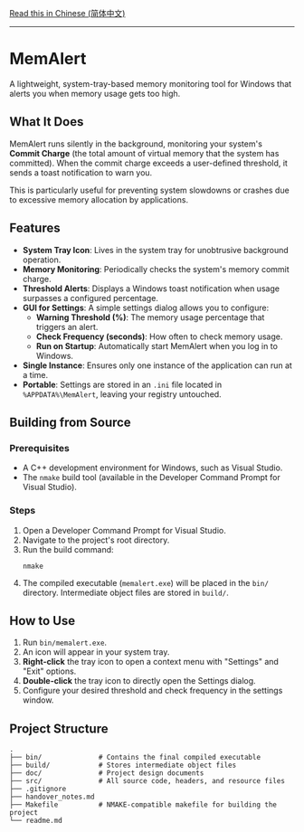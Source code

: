 [Read this in Chinese (简体中文)](./readme_chs.md)

---
# MemAlert

A lightweight, system-tray-based memory monitoring tool for Windows that alerts you when memory usage gets too high.

## What It Does

MemAlert runs silently in the background, monitoring your system's **Commit Charge** (the total amount of virtual memory that the system has committed). When the commit charge exceeds a user-defined threshold, it sends a toast notification to warn you.

This is particularly useful for preventing system slowdowns or crashes due to excessive memory allocation by applications.

## Features

- **System Tray Icon**: Lives in the system tray for unobtrusive background operation.
- **Memory Monitoring**: Periodically checks the system's memory commit charge.
- **Threshold Alerts**: Displays a Windows toast notification when usage surpasses a configured percentage.
- **GUI for Settings**: A simple settings dialog allows you to configure:
  - **Warning Threshold (%)**: The memory usage percentage that triggers an alert.
  - **Check Frequency (seconds)**: How often to check memory usage.
  - **Run on Startup**: Automatically start MemAlert when you log in to Windows.
- **Single Instance**: Ensures only one instance of the application can run at a time.
- **Portable**: Settings are stored in an `.ini` file located in `%APPDATA%\MemAlert`, leaving your registry untouched.

## Building from Source

### Prerequisites

- A C++ development environment for Windows, such as Visual Studio.
- The `nmake` build tool (available in the Developer Command Prompt for Visual Studio).

### Steps

1.  Open a Developer Command Prompt for Visual Studio.
2.  Navigate to the project's root directory.
3.  Run the build command:
    ```shell
    nmake
    ```
4.  The compiled executable (`memalert.exe`) will be placed in the `bin/` directory. Intermediate object files are stored in `build/`.

## How to Use

1.  Run `bin/memalert.exe`.
2.  An icon will appear in your system tray.
3.  **Right-click** the tray icon to open a context menu with "Settings" and "Exit" options.
4.  **Double-click** the tray icon to directly open the Settings dialog.
5.  Configure your desired threshold and check frequency in the settings window.

## Project Structure

```
.
├── bin/              # Contains the final compiled executable
├── build/            # Stores intermediate object files
├── doc/              # Project design documents
├── src/              # All source code, headers, and resource files
├── .gitignore
├── handover_notes.md
├── Makefile          # NMAKE-compatible makefile for building the project
└── readme.md